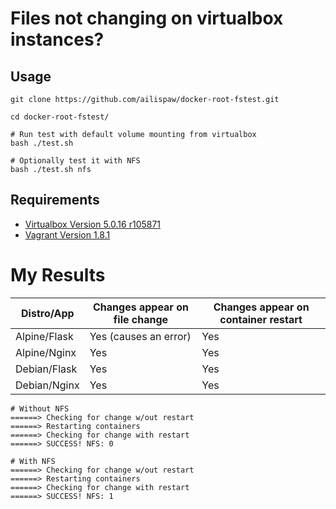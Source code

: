 Files not changing on virtualbox instances?
=============================================================


Usage
--------
```
git clone https://github.com/ailispaw/docker-root-fstest.git

cd docker-root-fstest/

# Run test with default volume mounting from virtualbox
bash ./test.sh

# Optionally test it with NFS
bash ./test.sh nfs
```

Requirements
---------------
* [Virtualbox Version 5.0.16 r105871](https://www.virtualbox.org/wiki/Downloads)
* [Vagrant Version 1.8.1](https://www.vagrantup.com/downloads.html)


My Results
=============

| Distro/App   | Changes appear on file change | Changes appear on container restart |
|--------------|-------------------------------|-------------------------------------|
| Alpine/Flask | Yes (causes an error)         | Yes                                 |
| Alpine/Nginx | Yes                           | Yes                                 |
| Debian/Flask | Yes                           | Yes                                 |
| Debian/Nginx | Yes                           | Yes                                 |

```
# Without NFS
======> Checking for change w/out restart
======> Restarting containers
======> Checking for change with restart
======> SUCCESS! NFS: 0

# With NFS
======> Checking for change w/out restart
======> Restarting containers
======> Checking for change with restart
======> SUCCESS! NFS: 1
```
